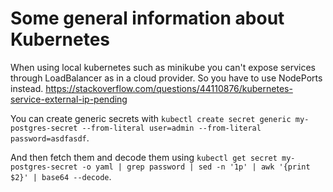 # Some general information about Kubernetes


When using local kubernetes such as minikube you can't expose services through LoadBalancer as in a cloud provider. So you have to use NodePorts instead. https://stackoverflow.com/questions/44110876/kubernetes-service-external-ip-pending


You can create generic secrets with `kubectl create secret generic my-postgres-secret --from-literal user=admin --from-literal password=asdfasdf`.

And then fetch them and decode them using `kubectl get secret my-postgres-secret -o yaml | grep password | sed -n '1p' | awk '{print $2}' | base64 --decode`.